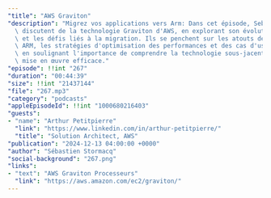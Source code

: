 ```yaml
---
"title": "AWS Graviton"
"description": "Migrez vos applications vers Arm: Dans cet épisode, Seb et Arthur\
  \ discutent de la technologie Graviton d'AWS, en explorant son évolution, ses avantages\
  \ et les défis liés à la migration. Ils se penchent sur les atouts de l'architecture\
  \ ARM, les stratégies d'optimisation des performances et des cas d'usage concrets,\
  \ en soulignant l'importance de comprendre la technologie sous-jacente pour une\
  \ mise en œuvre efficace."
"episode": !!int "267"
"duration": "00:44:39"
"size": !!int "21437144"
"file": "267.mp3"
"category": "podcasts"
"appleEpisodeId": !!int "1000680216403"
"guests":
- "name": "Arthur Petitpierre"
  "link": "https://www.linkedin.com/in/arthur-petitpierre/"
  "title": "Solution Architect, AWS"
"publication": "2024-12-13 04:00:00 +0000"
"author": "Sébastien Stormacq"
"social-background": "267.png"
"links":
- "text": "AWS Graviton Processeurs"
  "link": "https://aws.amazon.com/ec2/graviton/"
---
```

